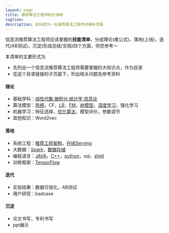 ```yaml
---
layout: page
title: 推荐算法工程师知识清单
tagline:
description: 如何成为一名推荐算法工程师详细补充版
---
```


信息流推荐算法工程师应该掌握的**技能清单**，分成理论(推公式)，落地(上线)，迭代(AB测试)，沉淀(形成总结/文档)四个方面，供您参考～

本清单的主要形式为
- 先列出一个信息流推荐算法工程师需要掌握的大知识点，作为目录
- 在这个目录链接的子页面下，列出相关问题及参考资料

#### 理论

-  基础学科：[线性代数,微积分,统计学,信息论](/pages/math.html)
-  算法模型：[热榜](/pages/hot.html)，CF，[LR](/pages/lr.html)，[FM](/pages/fm.html)，[树模型](/pages/tree.html)，[深度学习](/pages/dl.html)，强化学习
-  机器学习：特征选择，[优化算法](/pages/opt.html)，模型评价，参数调节
-  其他知识：Word2vec

#### 落地

- 系统工程：[推荐工程架构](/pages/arch.html)，[在线Serving](/pages/serving.html)
- 大数据：[Spark](/pages/spark.html)，[数据存储](/pages/data_store.html)
- 编程语言：[JAVA](/pages/java.html)，[C++](/pages/c++.html)，[python](/pages/python.html)，sql，[shell](/pages/linux.html)
- 训练框架：[TensorFlow](/pages/tensorflow.html)

#### 迭代
- 实验结果：数据可视化，AB测试
- 用户研究：badcase

#### 沉淀
- 论文书写，专利书写
- ppt展示
